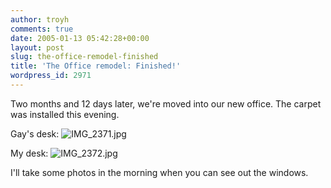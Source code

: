 ```yaml
---
author: troyh
comments: true
date: 2005-01-13 05:42:28+00:00
layout: post
slug: the-office-remodel-finished
title: 'The Office remodel: Finished!'
wordpress_id: 2971
---
```


Two months and 12 days later, we're moved into our new office. The carpet was installed this evening.

Gay's desk:
![IMG_2371.jpg](http://troyandgay.com/pix//IMG_2371.jpg)

My desk:
![IMG_2372.jpg](http://troyandgay.com/pix//IMG_2372.jpg)

I'll take some photos in the morning when you can see out the windows.
